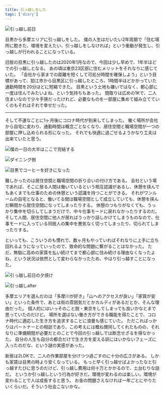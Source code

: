 ```yaml
---
title: 引っ越しをした
tags: ['diary']
---
```


![引っ越し前日](47994E4A-D821-4B03-B8A4-2346DF08CAD1.jpg)

目黒から多摩エリアに引っ越しをした。
僕の人生はだいたい2年周期で「住む場所に飽きた、環境を変えたい、引っ越しをしなければ」という衝動が発生し、引っ越しが行われることになっている。

旧居の目黒に引っ越したのは2020年1月なので、今回は少し早めで、1年半ほどでの引っ越しとなる。
あの頃は東京23区部に住むメリットをそれなりに感じていた。
「会社から家までの距離を短くして可処分時間を確保しよう」という目標があって、狛江市から目黒区に引っ越したところ、1時間半ほどかかっていた通勤時間を20分ほどに短縮できた。
目黒という土地も嫌いではなく、都心部に一度は住んでみたいよね、という気持ちもあった。
間取りは広めの1Kで、二人住まいなので少々手狭だったけれど、必要なものを一部屋に集めて組み立てていくのもそれはそれで幸せだった。

***

そして不運なことに1ヶ月後にコロナ時代が到来してしまった。
働く場所が会社から自宅に変わり、通勤時間は概念ごとなくなり、居住空間と職場空間が一つの部屋に押し込められる形になった。
それでも快適に過ごせるようかなり工夫は出来ていたと思う。

![僕の一日の大半はここで完結する](IMG_4847.jpg "僕の一日の大半はここで完結する")

![ダイニング側](IMG_6290.jpg "ダイニング側")

![目黒でコーヒーを好きになった](IMG_4994.jpg "目黒でコーヒーを好きになった")

難しかったのは居住空間と職場空間の折り合いの付け方である。
会社という場であれば、そこに居る人間は働いているという相互認識があるし、休憩を挟んでもあくまでも仕事のための休憩という認識を持つことができる。
それがワンルームの自宅となると、働いてる間は職場空間として成立していても、休憩を挟んだ瞬間から居住空間になってしまったりする。
休憩のつもりがなくても、うっかり集中を切らしてしまうだけで、中々仕事モードに戻れなかったりするのだ。
そして人間、居住空間に他人が居ればうっかり話しかけてしまうものなので、仕事モードに入っている同居人の集中を悪気なく切ってしまったり、切られてしまったりする。

といっても、こういうのも慣れで、数ヶ月もやっていればそれなりに上手に立ち回れるようになっていったので、致命的な問題に繋がることはなかった。
ただ、無駄に高めの家賃を払い続けてまで都心部に住み続ける理由なくなったよね、という状況は依然として変わらなかったため、やはり引っ越すことになった。

![引っ越し前日の夕焼け](IMG_6207.jpg "引っ越し前日の夕焼け")

![引っ越しafter](IMG_6249.jpg "引っ越しafter")

多摩エリアを選んだのは「多摩川が好き」「山へのアクセスが良い」「家賃が安い」といった条件で、あとは街の雰囲気だとかカルディがあるだとか、そんな理由だった。
個人的にはいっそのこと脱・東京をしてしまっても良いかなとまで思っていたのだけど。
場所を選ばない働き方ができる職能を得たことで、コロナ時代に適応した生き方を追求することに浪曼も感じていた。
ただこればっかりはパートナーとの相談であり、この考えには概ね賛同してくれたものの、それなりに準備期間が必要だとのことで今回の引っ越しでは断念せざるを得なかった。
自分の人生も自分の都合だけで生き方を変える訳にはいかないフェーズに入ったのだな、という謎の実感があった。

新居は2LDKで、二人の作業部屋を分けつつ過ごすのに十分の広さがある。
しかも家賃は目黒の時より安くなっている。
もっと早く引っ越せばよかったなと引っ越すたびに思うのだけど、引っ越し費用は何十万とかかるので、土台むりな話だ。
というか引っ越しという行為が好きだ。環境が変わるのは楽しい。環境が変わることで人は成長すると思う。
お金の問題さえなければ一年ごとにやりたいくらいだ。そういう社会こないかな。
